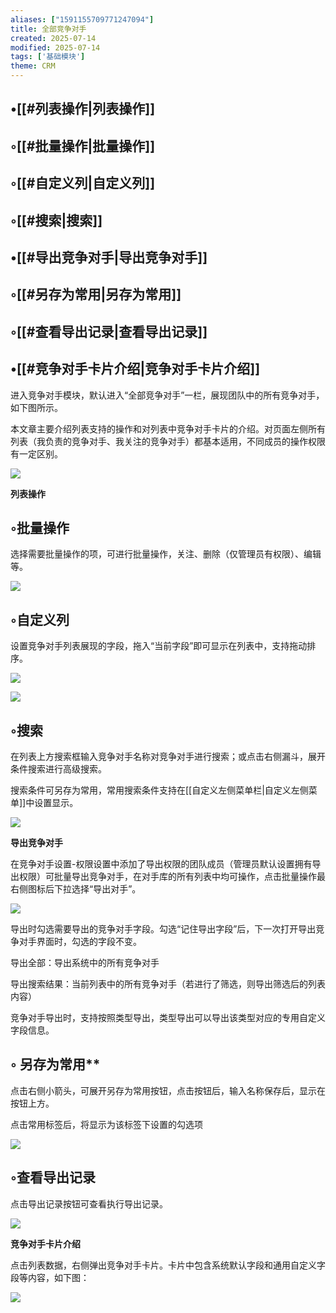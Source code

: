 ```yaml
---
aliases: ["1591155709771247094"]
title: 全部竞争对手
created: 2025-07-14
modified: 2025-07-14
tags: ['基础模块']
theme: CRM
---
```


## •[[#列表操作|列表操作]]

## ◦[[#批量操作|批量操作]]

## ◦[[#自定义列|自定义列]]

## ◦[[#搜索|搜索]]

## •[[#导出竞争对手|导出竞争对手]]

## ◦[[#另存为常用|另存为常用]]

## ◦[[#查看导出记录|查看导出记录]]

## •[[#竞争对手卡片介绍|竞争对手卡片介绍]]

进入竞争对手模块，默认进入“全部竞争对手”一栏，展现团队中的所有竞争对手，如下图所示。

本文章主要介绍列表支持的操作和对列表中竞争对手卡片的介绍。对页面左侧所有列表（我负责的竞争对手、我关注的竞争对手）都基本适用，不同成员的操作权限有一定区别。

![](801b95e3f20747a7efcb75f37a0453ac.jpg)

**列表操作**

## ◦批量操作

选择需要批量操作的项，可进行批量操作，关注、删除（仅管理员有权限）、编辑等。

![](6b2bd3bdb8668e21dac982f56fefc9ea.jpg)

## ◦自定义列

设置竞争对手列表展现的字段，拖入“当前字段”即可显示在列表中，支持拖动排序。

![](6e2ff877726aa2d714a0a225b620049a.jpg)

![](ba72edb7ddf873c308be468850fdde91.jpg)

## ◦搜索

在列表上方搜索框输入竞争对手名称对竞争对手进行搜索；或点击右侧漏斗，展开条件搜索进行高级搜索。

搜索条件可另存为常用，常用搜索条件支持在[[自定义左侧菜单栏|自定义左侧菜单]]中设置显示。

![](d11b21517e8fa96c1239d189573f1495.jpg)

**导出竞争对手**

在竞争对手设置-权限设置中添加了导出权限的团队成员（管理员默认设置拥有导出权限）可批量导出竞争对手，在对手库的所有列表中均可操作，点击批量操作最右侧图标后下拉选择“导出对手”。

**![](f7a639183c749be6ac66b9496eb43d28.jpg)**

导出时勾选需要导出的竞争对手字段。勾选“记住导出字段”后，下一次打开导出竞争对手界面时，勾选的字段不变。

导出全部：导出系统中的所有竞争对手

导出搜索结果：当前列表中的所有竞争对手（若进行了筛选，则导出筛选后的列表内容）

竞争对手导出时，支持按照类型导出，类型导出可以导出该类型对应的专用自定义字段信息。

## ◦ 另存为常用**

点击右侧小箭头，可展开另存为常用按钮，点击按钮后，输入名称保存后，显示在按钮上方。

点击常用标签后，将显示为该标签下设置的勾选项

**![](69fa3caaee30672d2e377e5809734407.jpg)**

## ◦查看导出记录

点击导出记录按钮可查看执行导出记录。

![](a8b8e111b90c4e96e2c5f5fd9277b68e.jpg)

**竞争对手卡片介绍**

点击列表数据，右侧弹出竞争对手卡片。卡片中包含系统默认字段和通用自定义字段等内容，如下图：

![](26aed02678f09631bc956f4d312e264b.jpg)